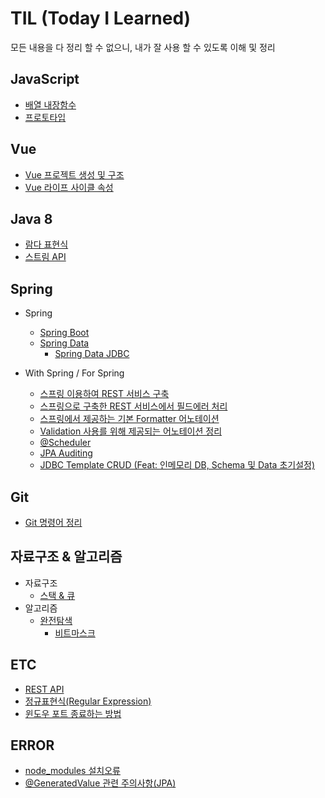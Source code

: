 # TIL (Today I Learned)
모든 내용을 다 정리 할 수 없으니, 내가 잘 사용 할 수 있도록 이해 및 정리

## JavaScript
+ [배열 내장함수](javascript/배열-내장함수.md)
+ [프로토타입](javascript/프로토타입.md)

## Vue
+ [Vue 프로젝트 생성 및 구조](vue/vue-프로젝트-생성-및-구조.md)
+ [Vue 라이프 사이클 속성](vue/vue-라이프-사이클-속성.md)

## Java 8
+ [람다 표현식](java8/람다-표현식.md)
+ [스트림 API](java8/스트림-API.md)

## Spring
+ Spring
	+ [Spring Boot](spring/springBoot.md)
	+ [Spring Data](spring/springData.md)
		+ [Spring Data JDBC](spring/springData/springDataJdbc.md)

+ With Spring / For Spring
	+ [스프링 이용하여 REST 서비스 구축](withForSpring/스프링-이용하여-REST-서비스-구축.md)
	+ [스프링으로 구축한 REST 서비스에서 필드에러 처리](withForSpring/스프링으로-구축한-REST-서비스에서-필드에러-처리.md)
	+ [스프링에서 제공하는 기본 Formatter 어노테이션](withForSpring/스프링에서-제공하는-기본-Formatter-어노테이션.md)
	+ [Validation 사용를 위해 제공되는 어노테이션 정리](withForSpring/Validation-사용을-위해-제공되는-어노테이션-정리.md)
	+ [@Scheduler](withForSpring/@Scheduler.md)
	+ [JPA Auditing](withForSpring/JPA-Auditing.md)
	+ [JDBC Template CRUD (Feat: 인메모리 DB, Schema 및 Data 초기설정)](withForSpring/JDBC-Template-CRUD(Feat-인메모리-DB-Schema-및-Data-초기설정).md)

## Git
+ [Git 명령어 정리](git/git.md)

## 자료구조 & 알고리즘
+ 자료구조
	+ [스택 & 큐](dataStructure&algorithm/dataStructure/stack%26queue.md)
+ 알고리즘
	+ [완전탐색](dataStructure&algorithm/algorithm/brute-force-search.md)
		+ [비트마스크](dataStructure&algorithm/algorithm/bruteForceSearch/bitmask.md)
		<!--+ [재귀함수]()-->
		<!--+ [그래프 탐색 기법 DFS, BFS]()-->
	
## ETC
+ [REST API](etc/restApi.md)
+ [정규표현식(Regular Expression)](etc/patternMatching.md)
+ [윈도우 포트 종료하는 방법](etc/윈도우-포트-종료하는-방법.md)

## ERROR
+ [node_modules 설치오류](error/node_modules-설치오류.md)
+ [@GeneratedValue 관련 주의사항(JPA)](error/@GeneratedValue-관련-주의사항.md)

